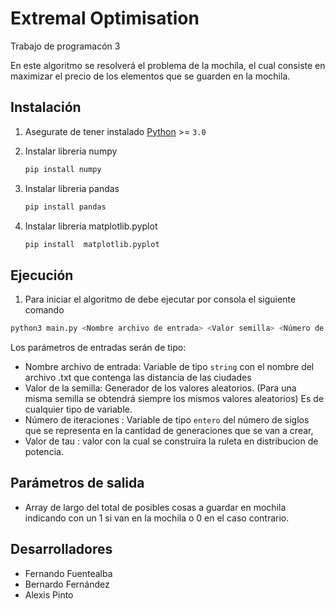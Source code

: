 # Extremal Optimisation
 Trabajo de programacón 3

En este algoritmo se resolverá el problema de la mochila, el cual consiste en maximizar el precio de los elementos que se guarden en la mochila. 

## Instalación

1. Asegurate de tener instalado <a href="https://www.python.org/">Python</a> >= `3.0`

2. Instalar libreria numpy 
   ```sh
   pip install numpy
   ```
3. Instalar libreria pandas 
   ```sh
   pip install pandas
   ```
4. Instalar libreria  matplotlib.pyplot 
   ```sh
   pip install  matplotlib.pyplot
   ```
 ## Ejecución
 
   1. Para iniciar el algoritmo de debe ejecutar por consola el siguiente comando
   ```sh
   python3 main.py <Nombre archivo de entrada> <Valor semilla> <Número de iteraciones> <Valor de Tau>
   ```
Los parámetros de entradas serán de tipo:
* Nombre archivo de entrada: Variable de tipo `string` con el nombre del archivo .txt que contenga las distancia de las ciudades
* Valor de la semilla: Generador de los valores aleatorios. (Para una misma semilla se obtendrá siempre los mismos valores aleatorios) Es de cualquier tipo de variable.
* Número de iteraciones : Variable de tipo `entero` del número de siglos que se representa en la cantidad de generaciones que se van a crear,
* Valor de tau : valor con la cual se construira la ruleta en distribucion de potencia.

## Parámetros de salida

* Array de largo del total de posibles cosas a guardar en mochila indicando con un 1 si van en la mochila o 0 en el caso contrario.

## Desarrolladores

* Fernando Fuentealba
* Bernardo Fernández
* Alexis Pinto
